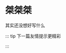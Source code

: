 # 桀桀桀



































































































































其实还没想好写什么

::: tip 下一篇友情提示更精彩

:::
